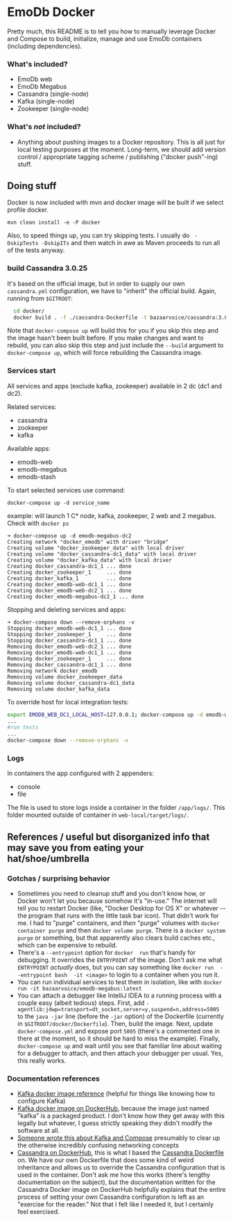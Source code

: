 # EmoDb Docker

Pretty much, this README is to tell you how to manually leverage Docker and Compose to build, initialize, manage and use EmoDb containers (including dependencies).

### What's included?

- EmoDb web
- EmoDb Megabus
- Cassandra (single-node)
- Kafka (single-node)
- Zookeeper (single-node)

### What's _not_ included?

- Anything about pushing images to a Docker repository. This is all just for local testing purposes at the moment. Long-term, we should add version control / appropriate tagging scheme / publishing ("docker push"-ing) stuff.

## Doing stuff

Docker is now included with mvn and docker image will be built if we select profile docker.

`mvn clean install -e -P docker`

Also, to speed things up, you can try skipping tests. I usually do ` -DskipTests -DskipITs` and then watch in awe as Maven proceeds to run all of the tests anyway.

### build Cassandra 3.0.25

It's based on the official image, but in order to supply our own `cassandra.yml` configuration, we have to "inherit" the official build. Again, running from `$GITROOT`:

```bash
  cd docker/
  docker build . -f ./cassandra-Dockerfile -t bazaarvoice/cassandra:3.0.25
```

Note that `docker-compose up` will build this for you if you skip this step and  the image hasn't been built before. If you make changes and want to rebuild, you can also skip this step and just include  the `--build` argument to `docker-compose up`, which will force rebuilding the Cassandra image.

### Services start

All services and apps (exclude kafka, zookeeper) available in 2 dc (dc1 and dc2).

Related services:

- cassandra
- zookeeper
- kafka

Available apps:

- emodb-web
- emodb-megabus
- emodb-stash

To start selected services use command:

```
docker-compose up -d service_name
```

example: will launch 1 C* node, kafka, zookeeper, 2 web and 2 megabus. Check with `docker ps`

```
➜ docker-compose up -d emodb-megabus-dc2
Creating network "docker_emodb" with driver "bridge"
Creating volume "docker_zookeeper_data" with local driver
Creating volume "docker_cassandra-dc1_data" with local driver
Creating volume "docker_kafka_data" with local driver
Creating docker_cassandra-dc1_1 ... done
Creating docker_zookeeper_1     ... done
Creating docker_kafka_1         ... done
Creating docker_emodb-web-dc1_1 ... done
Creating docker_emodb-web-dc2_1 ... done
Creating docker_emodb-megabus-dc2_1 ... done
```

Stopping and deleting services and apps:

```
➜ docker-compose down --remove-orphans -v
Stopping docker_emodb-web-dc1_1 ... done
Stopping docker_zookeeper_1     ... done
Stopping docker_cassandra-dc1_1 ... done
Removing docker_emodb-web-dc2_1 ... done
Removing docker_emodb-web-dc1_1 ... done
Removing docker_zookeeper_1     ... done
Removing docker_cassandra-dc1_1 ... done
Removing network docker_emodb
Removing volume docker_zookeeper_data
Removing volume docker_cassandra-dc1_data
Removing volume docker_kafka_data
```

To override host for local integration tests:
```bash
export EMODB_WEB_DC1_LOCAL_HOST=127.0.0.1; docker-compose up -d emodb-web-dc1
...
#run tests
...
docker-compose down --remove-orphans -v 
```

### Logs
In containers the app configured with 2 appenders:
- console
- file

The file is used to store logs inside a container in the folder `/app/logs/`. This folder mounted outside of container in `web-local/target/logs/`.

## References / useful but disorganized info that may save you from eating your hat/shoe/umbrella

### Gotchas / surprising behavior

- Sometimes you need to cleanup stuff and you don't know how, or Docker won't let you because somehow it's "in-use." The internet will tell you to restart Docker (like, "Docker Desktop for OS X" or whatever -- the program that runs with the little task bar icon). That didn't work for me. I had to "purge" containers, and _then_ "purge" volumes with `docker container purge` and then `docker volume purge`. There is a `docker system purge`  or something, but that apparently also clears  build caches etc., which can be expensive to rebuild.
-  There's  a `--entrypoint` option for `docker  run` that's handy for debugging. It  overrides the `ENTRYPOINT`  of the image.  Don't ask  me what `ENTRYPOINT` _actually_ does, but you can say something like `docker run  --entrypoint bash  -it <image>` to login to a container when  you run it.
- You can run individual services to test them in isolation, like with `docker run -it bazaarvoice/emodb-megabus:latest`
- You can attach a debugger like IntelliJ IDEA to a running process with a couple easy (albeit tedious) steps. First, add `-agentlib:jdwp=transport=dt_socket,server=y,suspend=n,address=5005` to the `java -jar` line (before the `-jar` option) of the Dockerfile (currently in `$GITROOT/docker/Dockerfile`). Then, build the image. Next, update `docker-compose.yml` and expose port `5005` (there's a commented one in there at the moment, so it should be hard to miss the example). Finally, `docker-compose up` and wait until you see that familiar line about waiting for a debugger to attach, and then attach your debugger per usual. Yes, this really works.

### Documentation references

- [Kafka docker image reference](https://docs.confluent.io/current/installation/docker/index.html) (helpful for things like knowing how to configure Kafka)
- [Kafka docker image on DockerHub](https://hub.docker.com/r/confluentinc/cp-kafka), because the image just named "kafka" is a packaged product. I don't know how they get away with this legally but whatever, I guess strictly speaking they didn't modify the software at all.
- [Someone wrote this about Kafka and Compose](https://rmoff.net/2018/08/02/kafka-listeners-explained/) presumably to clear up the otherwise incredibly confusing networking concepts
- [Cassandra on DockerHub](https://hub.docker.com/_/cassandra), this is what I based the [Cassandra Dockerfile](./cassandra-Dockerfile) on. We have our own Dockerfile that does some kind of weird inheritance and allows us to override the Cassandra configuration that is used in the container. Don't ask me how this works (there's lengthy documentation on the subject), but the documentation written for the Cassandra Docker image on DockerHub helpfully explains that the entire process of setting your own Cassandra configuration is left as an "exercise for the reader." Not that I felt like I needed it, but I certainly feel exercised.
